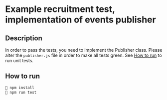 # Example recruitment test, implementation of events publisher

## Description
In order to pass the tests, you need to implement the Publisher class. Please alter the `publisher.js` file in order to make all tests green. See [How to run](#how-to-run) to run unit tests.

## How to run
```sh
🐧 npm install
🐧 npm run test
```
